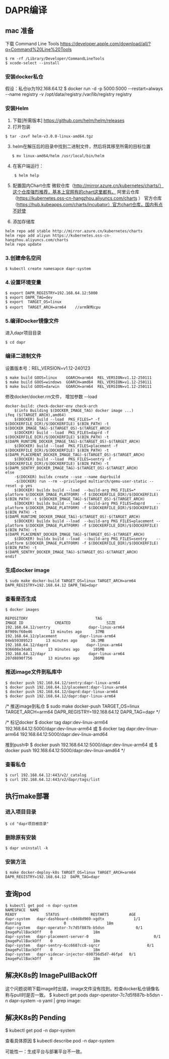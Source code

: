 # DAPR编译
## mac 准备
下载 Command Line Tools
https://developer.apple.com/download/all/?q=Command%20Line%20Tools

	$ rm -rf /Library/Developer/CommandLineTools 
	$ xcode-select --install

### 安装docker私仓
假设：私仓ip为192.168.64.12
$ docker run -d  -p 5000:5000  --restart=always --name registry  -v /opt/data/registry:/var/lib/registry registry

### 安装Helm
1. 下载[所需版本]
https://github.com/helm/helm/releases
2. 打开包装
```shell
$ tar -zxvf helm-v3.0.0-linux-amd64.tgz
```
3. helm在解压后的目录中找到二进制文件，然后将其移至所需的目标位置
```shell
   $ mv linux-amd64/helm /usr/local/bin/helm
```

4. 在客户端运行：
```shell
    $ helm help
``` 
5. 配置国内Chart仓库
   微软仓库（http://mirror.azure.cn/kubernetes/charts/）这个仓库强烈推荐，基本上官网有的chart这里都有。
   阿里云仓库（https://kubernetes.oss-cn-hangzhou.aliyuncs.com/charts ）
   官方仓库（https://hub.kubeapps.com/charts/incubator）官方chart仓库，国内有点不好使

6. 添加存储库
```shell
helm repo add stable http://mirror.azure.cn/kubernetes/charts
helm repo add aliyun https://kubernetes.oss-cn-hangzhou.aliyuncs.com/charts
helm repo update
``` 
### 3.创建命名空间
```shell
$ kubectl create namesapce dapr-system
``` 
### 4.设置环境变量
```shell
$ export DAPR_REGISTRY=192.168.64.12:5000
$ export DAPR_TAG=dev
$ export  TARGET_OS=linux
$ export  TARGET_ARCH=arm64    //arm架构cpu
``` 
### 5.编译Docker镜像文件
进入dapr项目目录
```shell
$ cd dapr
``` 

### 编译二进制文件
设置版本号：REL_VERSION=v1.12-240123
```shell
$ make build GOOS=linux    GOARCH=arm64  REL_VERSION=v1.12-250111
$ make build GOOS=windows  GOARCH=amd64  REL_VERSION=v1.12-250111
$ make build GOOS=darwin   GOARCH=arm64  REL_VERSION=v1.12-250111
```

修改docker/docker.rm文件， 增加参数 --load 
```shell
docker-build: check-docker-env check-arch 
    $(info Building $(DOCKER_IMAGE_TAG) docker image ...) 
ifeq ($(TARGET_ARCH),amd64) 
    $(DOCKER) build --load  PKG_FILES=* -f $(DOCKERFILE_DIR)/$(DOCKERFILE) $(BIN_PATH) -t $(DOCKER_IMAGE_TAG)-$(TARGET_OS)-$(TARGET_ARCH)
    $(DOCKER) build --load  PKG_FILES=daprd -f $(DOCKERFILE_DIR)/$(DOCKERFILE) $(BIN_PATH) -t $(DAPR_RUNTIME_DOCKER_IMAGE_TAG)-$(TARGET_OS)-$(TARGET_ARCH)
    $(DOCKER) build --load  PKG_FILES=placement -f $(DOCKERFILE_DIR)/$(DOCKERFILE) $(BIN_PATH) -t $(DAPR_PLACEMENT_DOCKER_IMAGE_TAG)-$(TARGET_OS)-$(TARGET_ARCH)
    $(DOCKER) build --load  PKG_FILES=sentry -f $(DOCKERFILE_DIR)/$(DOCKERFILE) $(BIN_PATH) -t $(DAPR_SENTRY_DOCKER_IMAGE_TAG)-$(TARGET_OS)-$(TARGET_ARCH)
else
    -$(DOCKER) buildx create --use --name daprbuild
    -$(DOCKER) run --rm --privileged multiarch/qemu-user-static --reset -p yes
    $(DOCKER) buildx build --load  --build-arg PKG_FILES=*         --platform $(DOCKER_IMAGE_PLATFORM) -f $(DOCKERFILE_DIR)/$(DOCKERFILE) $(BIN_PATH) -t $(DOCKER_IMAGE_TAG)-$(TARGET_OS)-$(TARGET_ARCH)
    $(DOCKER) buildx build --load  --build-arg PKG_FILES=daprd     --platform $(DOCKER_IMAGE_PLATFORM) -f $(DOCKERFILE_DIR)/$(DOCKERFILE) $(BIN_PATH) -t $(DAPR_RUNTIME_DOCKER_IMAGE_TAG)-$(TARGET_OS)-$(TARGET_ARCH)
    $(DOCKER) buildx build --load  --build-arg PKG_FILES=placement --platform $(DOCKER_IMAGE_PLATFORM) -f $(DOCKERFILE_DIR)/$(DOCKERFILE) $(BIN_PATH) -t $(DAPR_PLACEMENT_DOCKER_IMAGE_TAG)-$(TARGET_OS)-$(TARGET_ARCH)
    $(DOCKER) buildx build --load  --build-arg PKG_FILES=sentry    --platform $(DOCKER_IMAGE_PLATFORM) -f $(DOCKERFILE_DIR)/$(DOCKERFILE) $(BIN_PATH) -t $(DAPR_SENTRY_DOCKER_IMAGE_TAG)-$(TARGET_OS)-$(TARGET_ARCH)
endif
```

	
	
### 生成docker image
```shell
$ sudo make docker-build TARGET_OS=linux TARGET_ARCH=arm64 DAPR_REGISTRY=192.168.64.12 DAPR_TAG=dapr
```

### 查看是否生成
```shell
$ docker images

REPOSITORY                              TAG                                   IMAGE ID              CREATED                SIZE
192.168.64.12/sentry                 dapr-linux-arm64             8f909cf60e46        13 minutes ago      37MB
192.168.64.12/placement          dapr-linux-arm64             04eb59389523      13 minutes ago      16.3MB
192.168.64.12/daprd                 dapr-linux-arm64             936608e34a01       13 minutes ago      105MB
192.168.64.12/dapr                   dapr-linux-arm64             207d8890f756       13 minutes ago      286MB

```

	
### 推送image文件到私库中
```shell
$ docker push 192.168.64.12/sentry:dapr-linux-arm64
$ docker push 192.168.64.12/placement:dapr-linux-arm64
$ docker push 192.168.64.12/daprd:dapr-linux-arm64
$ docker push 192.168.64.12/dapr:dapr-linux-arm64
```
	
	
/*
推送image到私仓
$ sudo make docker-push TARGET_OS=linux TARGET_ARCH=arm64 DAPR_REGISTRY=192.168.64.12  DAPR_TAG=dapr
*/

/*
标记docker
$ docker tag dapr:dev-linux-arm64 192.168.64.12:5000/dapr:dev-linux-arm64 
或
$ docker tag dapr:dev-linux-arm64 192.168.64.12:5000/dapr:dev-linux-amd64 

推到push中
$ docker push 192.168.64.12:5000/dapr:dev-linux-arm64
或
$ docker push 192.168.64.12:5000/dapr:dev-linux-amd64
*/
	
### 查看私仓
```shell
$ curl 192.168.64.12:443/v2/_catalog  
$ curl 192.168.64.12:443/v2/dapr/tags/list
```



## 执行make部署

### 进入项目目录
```shell
$ cd "dapr项目根目录"
```

### 删除原有安装
```shell
$ dapr uninstall -k
```

### 安装方法
```shell
$ make docker-deploy-k8s TARGET_OS=linux TARGET_ARCH=arm64 DAPR_REGISTRY=192.168.64.12  DAPR_TAG=dapr
```

## 查询pod
```shell
$ kubectl get pod -n dapr-system
NAMESPACE  NAME                                                         READY             STATUS              RESTARTS         AGE
dapr-system   dapr-dashboard-c8dd8d969-xgdtx             1/1                 Running                   0                  18m
dapr-system   dapr-operator-7c7d5f887b-b5dsn              0/1                 ImagePullBackOff    0                  18m
dapr-system   dapr-placement-server-0                             0/1                 ImagePullBackOff    0                  18m
dapr-system   dapr-sentry-6cc6687cc8-sqrcr                     0/1                 ImagePullBackOff    0                  18m
dapr-system   dapr-sidecar-injector-698756d5d7-46fpd   0/1                 ImagePullBackOff    0                  18m
```

## 解决K8s的 ImagePullBackOff
这个问题说明下载image时出错，image文件没有找到。检查docker私仓镜像名称与pull时是否一致。
$ kubectl get pods dapr-operator-7c7d5f887b-b5dsn -n dapr-system -o yaml | grep image:

## 解决K8s的 Pending
$ kubectl get pod -n dapr-system

查看具体原因
$ kubectl describe pod <pod> -n dapr-system

可能性一：生成平台与部署平台不一致。

	
	
